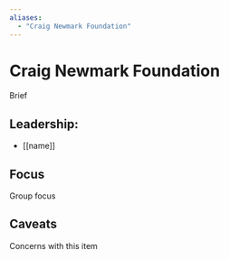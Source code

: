 ```yaml
---
aliases:
  - "Craig Newmark Foundation"
---
```

# Craig Newmark Foundation

Brief

## Leadership:

- [[name]]

## Focus

Group focus

## Caveats 

Concerns with this item